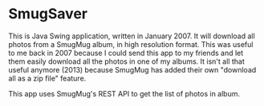 SmugSaver
=========

This is Java Swing application, written in January 2007.  It will download all photos from a SmugMug album, in high resolution format.  This was useful to me back in 2007 because I could send this app to my friends and let them easily download all the photos in one of my albums.  It isn't all that useful anymore (2013) because SmugMug has added their own "download all as a zip file" feature.

This app uses SmugMug's REST API to get the list of photos in album.  
